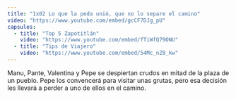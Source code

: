 ```yaml
---
title: "1x02 Lo que la peda unió, que no lo separe el camino"
video: "https://www.youtube.com/embed/gcCF7DJg_pU"
capsules:
  - title: "Top 5 Zapotitlán"
    video: "https://www.youtube.com/embed/fTiWfQ79ONU"
  - title: "Tips de Viajero"
    video: "https://www.youtube.com/embed/54Mc_nZ8_kw"
---
```

Manu, Pante, Valentina y Pepe se despiertan crudos en mitad de la plaza de un pueblo. Pepe los convencerá para visitar unas grutas, pero esa decisión les llevará a perder a uno de ellos en el camino.
